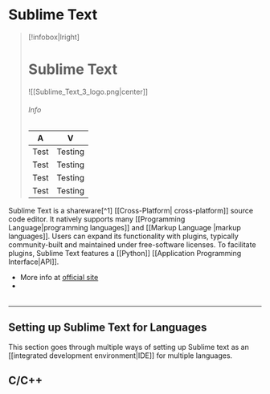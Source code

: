 # Sublime Text

> [!infobox|lright]
> # Sublime Text
> ![[Sublime_Text_3_logo.png|center]]
> ###### Info
> | A | V |
> | --- | --- |
> | Test | Testing |
> | Test | Testing |
> | Test | Testing |
> | Test | Testing |

Sublime Text is a shareware[^1] [[Cross-Platform| cross-platform]] source code editor. It natively supports many [[Programming Language|programming languages]] and [[Markup Language |markup languages]]. Users can expand its functionality with plugins, typically community-built and maintained under free-software licenses. To facilitate plugins, Sublime Text features a [[Python]] [[Application Programming Interface|API]].

- More info at [official site](https://www.sublimetext.com/)
- 
> | | |
> |---|---|



---

## Setting up Sublime Text for Languages
This section goes through multiple ways of setting up Sublime text as an [[integrated development environment|IDE]] for multiple languages.


## C/C++





